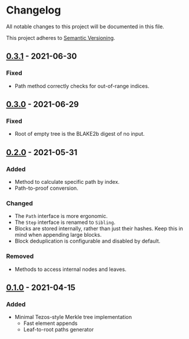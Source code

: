 # Changelog

All notable changes to this project will be documented in this file.

This project adheres to
[Semantic Versioning](https://semver.org/spec/v2.0.0.html).

## [0.3.1] - 2021-06-30

### Fixed

- Path method correctly checks for out-of-range indices.

## [0.3.0] - 2021-06-29

### Fixed

- Root of empty tree is the BLAKE2b digest of no input.

## [0.2.0] - 2021-05-31

### Added

- Method to calculate specific path by index.
- Path-to-proof conversion.

### Changed

- The `Path` interface is more ergonomic.
- The `Step` interface is renamed to `Sibling`.
- Blocks are stored internally, rather than just their hashes. Keep this in mind
  when appending large blocks.
- Block deduplication is configurable and disabled by default.

### Removed

- Methods to access internal nodes and leaves.

## [0.1.0] - 2021-04-15

### Added

- Minimal Tezos-style Merkle tree implementation
  - Fast element appends
  - Leaf-to-root paths generator

[Semantic Versioning]: https://semver.org/spec/v2.0.0.html
[0.1.0]: https://gitlab.com/tzstamp/tezos-merkle/-/releases/0.1.0
[0.2.0]: https://gitlab.com/tzstamp/tezos-merkle/-/releases/0.2.0
[0.3.0]: https://gitlab.com/tzstamp/tezos-merkle/-/releases/0.3.0
[0.3.1]: https://gitlab.com/tzstamp/tezos-merkle/-/releases/0.3.1
[0.3.2]: https://github.com/marigold-dev/tzstamp/releases/tag/0.3.2